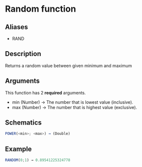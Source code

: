 # Random function

## Aliases

- RAND

## Description

Returns a random value between given minimum and maximum

## Arguments

This function has 2 **required** arguments.

- min (Number) → The number that is lowest value (inclusive).
- max (Number) → The number that is highest value (exclusive).

## Schematics

```js
POWER(<min>; <max>) → (Double)
```

## Example

```js
RANDOM(0;1) → 0.89541225324778
```

